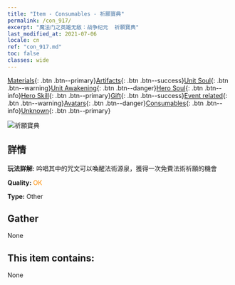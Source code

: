 ```yaml
---
title: "Item - Consumables - 祈願寶典"
permalink: /con_917/
excerpt: "魔法门之英雄无敌：战争纪元  祈願寶典"
last_modified_at: 2021-07-06
locale: cn
ref: "con_917.md"
toc: false
classes: wide
---
```

 [Materials](/ItemsCN/){: .btn .btn--primary}[Artifacts](/ItemsCN/Artifacts/){: .btn .btn--success}[Unit Soul](/ItemsCN/UnitSoul/){: .btn .btn--warning}[Unit Awakening](/ItemsCN/UnitAwakening/){: .btn .btn--danger}[Hero Soul](/ItemsCN/HeroSoul/){: .btn .btn--info}[Hero Skill](/ItemsCN/HeroSkill/){: .btn .btn--primary}[Gift](/ItemsCN/Gift/){: .btn .btn--success}[Event related](/ItemsCN/Events/){: .btn .btn--warning}[Avatars](/ItemsCN/Avatars/){: .btn .btn--danger}[Consumables](/ItemsCN/Consumables/){: .btn .btn--info}[Unknown](/ItemsCN/Unknown/){: .btn .btn--primary}

 ![祈願寶典](/images/t/i_40005.png)

## 詳情
 **玩法詳解:** 吟唱其中的咒文可以喚醒法術源泉，獲得一次免費法術祈願的機會

 **Quality:** <span style="color: #FF8C00">OK</span>

 **Type:** Other

## Gather

  None

## This item contains:

  None

